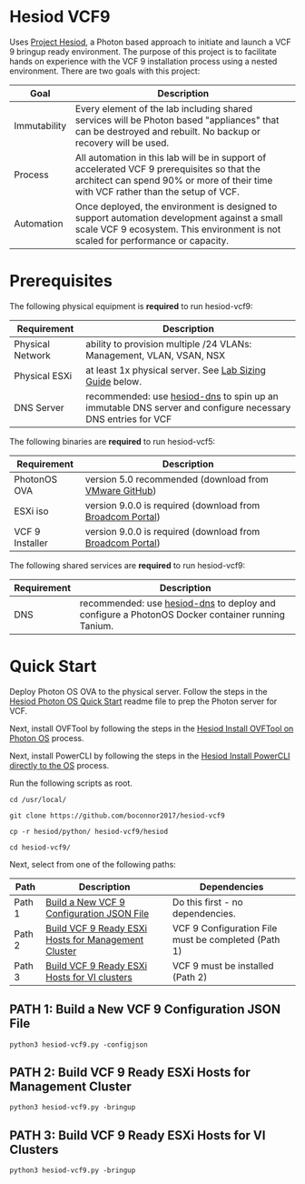 # Hesiod VCF9
Uses [Project Hesiod](https://github.com/boconnor2017/hesiod), a Photon based approach to initiate and launch a VCF 9 bringup ready environment. The purpose of this project is to facilitate hands on experience with the VCF 9 installation process using a nested environment. There are two goals with this project:

| Goal | Description |
|------|-------------|
| Immutability | Every element of the lab including shared services will be Photon based "appliances" that can be destroyed and rebuilt. No backup or recovery will be used. |
| Process | All automation in this lab will be in support of accelerated VCF 9 prerequisites so that the architect can spend 90% or more of their time with VCF rather than the setup of VCF. |
| Automation | Once deployed, the environment is designed to support automation development against a small scale VCF 9 ecosystem. This environment is not scaled for performance or capacity. |

# Prerequisites
The following physical equipment is **required** to run hesiod-vcf9:

| Requirement | Description |
|-------------|-------------|
| Physical Network | ability to provision multiple /24 VLANs: Management, VLAN, VSAN, NSX |
| Physical ESXi | at least 1x physical server. See [Lab Sizing Guide](#lab-sizing-guide) below. |
| DNS Server | recommended: use [hesiod-dns](https://github.com/boconnor2017/hesiod-dns) to spin up an immutable DNS server and configure necessary DNS entries for VCF |

The following binaries are **required** to run hesiod-vcf5:

| Requirement | Description |
|-------------|-------------|
| PhotonOS OVA | version 5.0 recommended (download from [VMware GitHub](https://vmware.github.io/photon/)) |
| ESXi iso | version 9.0.0 is required (download from [Broadcom Portal](https://support.broadcom.com/web/ecx)) |
| VCF 9 Installer | version 9.0.0 is required (download from [Broadcom Portal](https://support.broadcom.com/web/ecx)) |

The following shared services are **required** to run hesiod-vcf9:

| Requirement | Description |
|-------------|-------------|
| DNS | recommended: use [hesiod-dns](https://github.com/boconnor2017/hesiod-dns) to deploy and configure a PhotonOS Docker container running Tanium. |

# Quick Start
Deploy Photon OS OVA to the physical server. Follow the steps in the [Hesiod Photon OS Quick Start](https://github.com/boconnor2017/hesiod/blob/main/photon/readme.md) readme file to prep the Photon server for VCF. 

Next, install OVFTool by following the steps in the [Hesiod Install OVFTool on Photon OS](https://github.com/boconnor2017/hesiod/tree/main/ovftool) process.

Next, install PowerCLI by following the steps in the [Hesiod Install PowerCLI directly to the OS](https://github.com/boconnor2017/hesiod/blob/main/powershell/readme.md) process.

Run the following scripts as root.
```
cd /usr/local/
```
```
git clone https://github.com/boconnor2017/hesiod-vcf9
```
```
cp -r hesiod/python/ hesiod-vcf9/hesiod
```
```
cd hesiod-vcf9/
```

Next, select from one of the following paths:

| Path   | Description | Dependencies | 
|--------|-------------|--------------|
| Path 1 | [Build a New VCF 9 Configuration JSON File](#path-1-build-a-new-vcf-9-configuration-json-file) | Do this first - no dependencies. |
| Path 2 | [Build VCF 9 Ready ESXi Hosts for Management Cluster](#path-2-build-vcf-9-ready-esxi-hosts-for-management-cluster) | VCF 9 Configuration File must be completed (Path 1) |
| Path 3 | [Build VCF 9 Ready ESXi Hosts for VI clusters](#path-3-build-vcf-9-ready-esxi-hosts-for-vi-clusters) | VCF 9 must be installed (Path 2) |


## PATH 1: Build a New VCF 9 Configuration JSON File

```
python3 hesiod-vcf9.py -configjson
```

## PATH 2: Build VCF 9 Ready ESXi Hosts for Management Cluster 

```
python3 hesiod-vcf9.py -bringup
```

## PATH 3: Build VCF 9 Ready ESXi Hosts for VI Clusters 

```
python3 hesiod-vcf9.py -bringup
```

